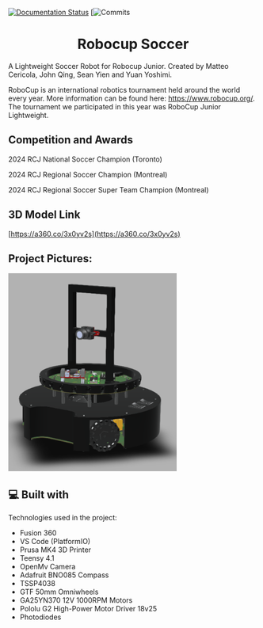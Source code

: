 [![Documentation Status](https://readthedocs.org/projects/andys-geese-2024/badge/?version=latest)](https://andys-geese-2024.readthedocs.io/en/latest/?badge=latest)
[![Commits](https://badgen.net/github/commits/YuanYoshimi/RCJ-Soccer-Robot)

<h1 align="center" id="title">Robocup Soccer</h1>

<p id="description">A Lightweight Soccer Robot for Robocup Junior. Created by Matteo Cericola, John Qing, Sean Yien and Yuan Yoshimi. </p>

RoboCup is an international robotics tournament held around the world every year. More information can be found here: https://www.robocup.org/. The tournament we participated in this year was RoboCup Junior Lightweight.

<h2>Competition and Awards</h2>

2024 RCJ National Soccer Champion (Toronto)

2024 RCJ Regional Soccer Champion (Montreal)

2024 RCJ Regional Soccer Super Team Champion (Montreal)

<h2>3D Model Link</h2>

[https://a360.co/3x0yv2s](https://a360.co/3x0yv2s)

<h2>Project Pictures:</h2>

<img src="soccerrobot.png" alt="project-screenshot" width="340" height="400/">
  
  
<h2>💻 Built with</h2>

Technologies used in the project:

*   Fusion 360
*   VS Code (PlatformIO)
*   Prusa MK4 3D Printer
*   Teensy 4.1
*   OpenMv Camera
*   Adafruit BNO085 Compass
*   TSSP4038
*   GTF 50mm Omniwheels
*   GA25YN370 12V 1000RPM Motors
*   Pololu G2 High-Power Motor Driver 18v25
*   Photodiodes
